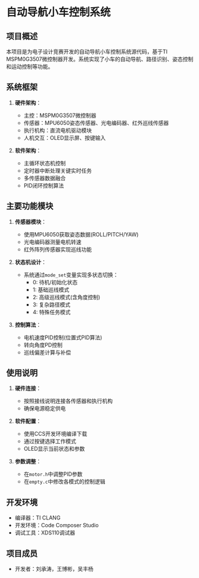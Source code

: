 # 自动导航小车控制系统

## 项目概述
本项目是为电子设计竞赛开发的自动导航小车控制系统源代码，基于TI MSPM0G3507微控制器开发。系统实现了小车的自动导航、路径识别、姿态控制和运动控制等功能。

## 系统框架
1. **硬件架构**：
   - 主控：MSPM0G3507微控制器
   - 传感器：MPU6050姿态传感器、光电编码器、红外巡线传感器
   - 执行机构：直流电机驱动模块
   - 人机交互：OLED显示屏、按键输入

2. **软件架构**：
   - 主循环状态机控制
   - 定时器中断处理关键实时任务
   - 多传感器数据融合
   - PID闭环控制算法

## 主要功能模块
1. **传感器模块**：
   - 使用MPU6050获取姿态数据(ROLL/PITCH/YAW)
   - 光电编码器测量电机转速
   - 红外阵列传感器实现巡线功能

2. **状态机设计**：
   - 系统通过`mode_set`变量实现多状态切换：
     - 0: 待机/初始化状态
     - 1: 基础巡线模式
     - 2: 高级巡线模式(含角度控制)
     - 3: 复杂路径模式
     - 4: 特殊任务模式

3. **控制算法**：
   - 电机速度PID控制(位置式PID算法)
   - 转向角度PD控制
   - 巡线偏差计算与补偿

## 使用说明
1. **硬件连接**：
   - 按照接线说明连接各传感器和执行机构
   - 确保电源稳定供电

2. **软件配置**：
   - 使用CCS开发环境编译下载
   - 通过按键选择工作模式
   - OLED显示当前状态和参数

3. **参数调整**：
   - 在`motor.h`中调整PID参数
   - 在`empty.c`中修改各模式的控制逻辑

## 开发环境
- 编译器：TI CLANG
- 开发环境：Code Composer Studio
- 调试工具：XDS110调试器

## 项目成员
- 开发者：刘承涛，王博彬，吴丰杨

